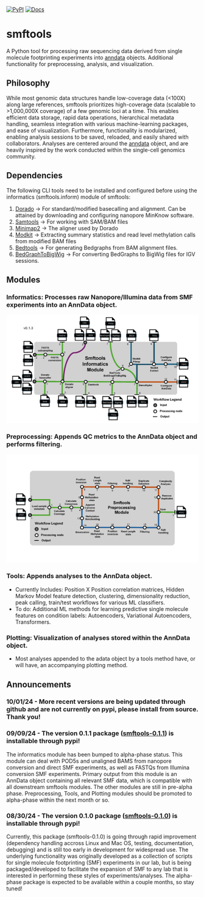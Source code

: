 [![PyPI](https://img.shields.io/pypi/v/smftools.svg)](https://pypi.org/project/smftools)
[![Docs](https://readthedocs.org/projects/smftools/badge/?version=latest)](https://smftools.readthedocs.io/en/latest/?badge=latest)

# smftools
A Python tool for processing raw sequencing data derived from single molecule footprinting experiments into [anndata](https://anndata.readthedocs.io/en/latest/) objects. Additional functionality for preprocessing, analysis, and visualization.

## Philosophy
While most genomic data structures handle low-coverage data (<100X) along large references, smftools prioritizes high-coverage data (scalable to >1,000,000X coverage) of a few genomic loci at a time. This enables efficient data storage, rapid data operations, hierarchical metadata handling, seamless integration with various machine-learning packages, and ease of visualization. Furthermore, functionality is modularized, enabling analysis sessions to be saved, reloaded, and easily shared with collaborators. Analyses are centered around the [anndata](https://anndata.readthedocs.io/en/latest/) object, and are heavily inspired by the work conducted within the single-cell genomics community.

## Dependencies
The following CLI tools need to be installed and configured before using the informatics (smftools.inform) module of smftools:
1) [Dorado](https://github.com/nanoporetech/dorado) -> For standard/modified basecalling and alignment. Can be attained by downloading and configuring nanopore MinKnow software.
2) [Samtools](https://github.com/samtools/samtools) -> For working with SAM/BAM files
3) [Minimap2](https://github.com/lh3/minimap2) -> The aligner used by Dorado
4) [Modkit](https://github.com/nanoporetech/modkit) -> Extracting summary statistics and read level methylation calls from modified BAM files
5) [Bedtools](https://github.com/arq5x/bedtools2) -> For generating Bedgraphs from BAM alignment files.
6) [BedGraphToBigWig](https://genome.ucsc.edu/goldenPath/help/bigWig.html) -> For converting BedGraphs to BigWig files for IGV sessions.

## Modules
### Informatics: Processes raw Nanopore/Illumina data from SMF experiments into an AnnData object.
![](docs/source/_static/smftools_informatics_diagram.png)
### Preprocessing: Appends QC metrics to the AnnData object and performs filtering.
![](docs/source/_static/smftools_preprocessing_diagram.png)
### Tools: Appends analyses to the AnnData object.
- Currently Includes: Position X Position correlation matrices, Hidden Markov Model feature detection, clustering, dimensionality reduction, peak calling, train/test workflows for various ML classifiers.
- To do: Additional ML methods for learning predictive single molecule features on condition labels: Autoencoders, Variational Autoencoders, Transformers.
### Plotting: Visualization of analyses stored within the AnnData object.
- Most analyses appended to the adata object by a tools method have, or will have, an accompanying plotting method.

## Announcements

### 10/01/24 - More recent versions are being updated through github and are not currently on pypi, please install from source. Thank you!

### 09/09/24 - The version 0.1.1 package ([smftools-0.1.1](https://pypi.org/project/smftools/)) is installable through pypi!
The informatics module has been bumped to alpha-phase status. This module can deal with POD5s and unaligned BAMS from nanopore conversion and direct SMF experiments, as well as FASTQs from Illumina conversion SMF experiments. Primary output from this module is an AnnData object containing all relevant SMF data, which is compatible with all downstream smftools modules. The other modules are still in pre-alpha phase. Preprocessing, Tools, and Plotting modules should be promoted to alpha-phase within the next month or so.

### 08/30/24 - The version 0.1.0 package ([smftools-0.1.0](https://pypi.org/project/smftools/)) is installable through pypi!
Currently, this package (smftools-0.1.0) is going through rapid improvement (dependency handling accross Linux and Mac OS, testing, documentation, debugging) and is still too early in development for widespread use. The underlying functionality was originally developed as a collection of scripts for single molecule footprinting (SMF) experiments in our lab, but is being packaged/developed to facilitate the expansion of SMF to any lab that is interested in performing these styles of experiments/analyses. The alpha-phase package is expected to be available within a couple months, so stay tuned!
